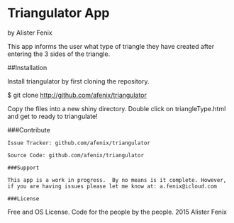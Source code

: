 Triangulator App
========

by Alister Fenix

This app informs the user what type of triangle they have created after entering the 3 sides of the triangle.

##Installation


Install triangulator by first cloning the repository.  

$ git clone http://github.com/afenix/triangulator

Copy the files into a new shiny directory.  Double click on triangleType.html and get to ready to triangulate!

###Contribute
```
Issue Tracker: github.com/afenix/triangulator

Source Code: github.com/afenix/triangulator

###Support

This app is a work in progress.  By no means is it complete. However, if you are having issues please let me know at: a.fenix@icloud.com

###License
```
Free and OS License. Code for the people by the people. 2015 Alister Fenix
